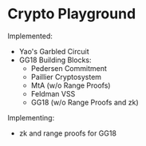 # Crypto Playground

Implemented:
- Yao's Garbled Circuit
- GG18 Building Blocks:
  - Pedersen Commitment
  - Paillier Cryptosystem
  - MtA (w/o Range Proofs)
  - Feldman VSS
  - GG18 (w/o Range Proofs and zk)

Implementing:
- zk and range proofs for GG18

